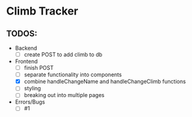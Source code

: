 # Climb Tracker

## TODOS:

* Backend
  - [ ] create POST to add climb to db

* Frontend
  - [ ] finish POST
  - [ ] separate functionality into components
  - [x] combine handleChangeName and handleChangeClimb functions
  - [ ] styling
  - [ ] breaking out into multiple pages

* Errors/Bugs
  - [ ] #1

